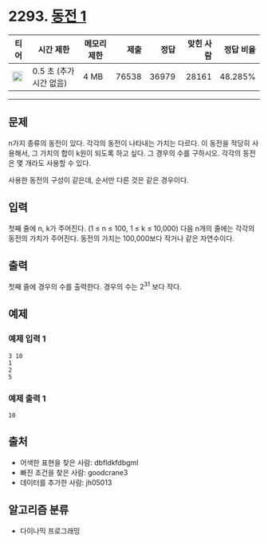 # 2293. [동전 1](https://www.acmicpc.net/problem/2293)

| 티어 | 시간 제한 | 메모리 제한 | 제출 | 정답 | 맞힌 사람 | 정답 비율 |
|---|---|---|---:|---:|---:|---:|
| <img src="https://static.solved.ac/tier_small/12.svg" width="20px" /> | 0.5 초 (추가 시간 없음) | 4 MB | 76538 | 36979 | 28161 | 48.285% |

---

## 문제

n가지 종류의 동전이 있다. 각각의 동전이 나타내는 가치는 다르다. 이 동전을 적당히 사용해서, 그 가치의 합이 k원이 되도록 하고 싶다. 그 경우의 수를 구하시오. 각각의 동전은 몇 개라도 사용할 수 있다.

사용한 동전의 구성이 같은데, 순서만 다른 것은 같은 경우이다.

## 입력

첫째 줄에 n, k가 주어진다. (1 ≤ n ≤ 100, 1 ≤ k ≤ 10,000) 다음 n개의 줄에는 각각의 동전의 가치가 주어진다. 동전의 가치는 100,000보다 작거나 같은 자연수이다.

## 출력

첫째 줄에 경우의 수를 출력한다. 경우의 수는 $2^{31}$
보다 작다.

## 예제

### 예제 입력 1

```
3 10
1
2
5
```

### 예제 출력 1

```
10
```

## 출처

- 어색한 표현을 찾은 사람: dbfldkfdbgml
- 빠진 조건을 찾은 사람: goodcrane3
- 데이터를 추가한 사람: jh05013

## 알고리즘 분류

- 다이나믹 프로그래밍

